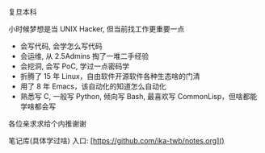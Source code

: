 复旦本科

小时候梦想是当 UNIX Hacker, 但当前找工作更重要一点

- 会写代码, 会学怎么写代码
- 会运维, 从 2.5Admins 掏了一堆二手经验
- 会挖洞, 会写 PoC, 学过一点密码学
- 折腾了 15 年 Linux，自由软件开源软件各种生态啥的门清
- 用了 8 年 Emacs，该自动化的知道怎么自动化
- 熟悉写 C, 一般写 Python, 倾向写 Bash, 最喜欢写 CommonLisp，但啥都能学啥都会写

各位亲求求给个内推谢谢

笔记库(具体学过啥) 入口: [https://github.com/ika-twb/notes.org]()


